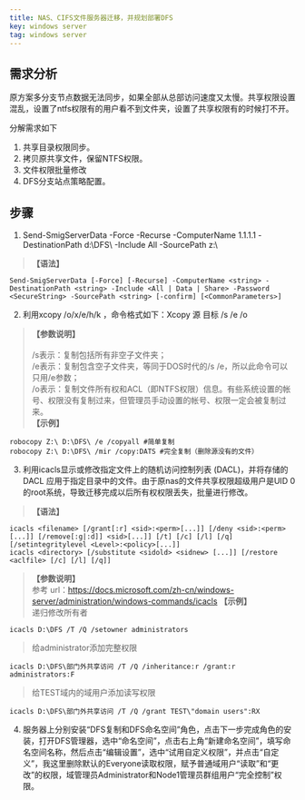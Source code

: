 ```yaml
---
title: NAS、CIFS文件服务器迁移，并规划部署DFS
key: windows server
tag: windows server
---
```


## 需求分析
原方案多分支节点数据无法同步，如果全部从总部访问速度又太慢。共享权限设置混乱，设置了ntfs权限有的用户看不到文件夹，设置了共享权限有的时候打不开。

分解需求如下
1. 共享目录权限同步。
2. 拷贝原共享文件，保留NTFS权限。
3. 文件权限批量修改
4. DFS分支站点策略配置。

## 步骤

1. Send-SmigServerData -Force -Recurse -ComputerName 1.1.1.1 -DestinationPath d:\DFS\ -Include All -SourcePath z:\
> **【语法】**    
```shell
Send-SmigServerData [-Force] [-Recurse] -ComputerName <string> -DestinationPath <string> -Include <All | Data | Share> -Password <SecureString> -SourcePath <string> [-confirm] [<CommonParameters>]
````

2. 利用xcopy /o/x/e/h/k ，命令格式如下：Xcopy 源 目标 /s /e /o
> **【参数说明】**<br>   
>  /s表示：复制包括所有非空子文件夹；<br>
>  /e表示：复制包含空子文件夹，等同于DOS时代的/s /e，所以此命令可以只用/e参数；<br>
>  /o表示：复制文件所有权和ACL（即NTFS权限）信息。有些系统设置的帐号、权限没有复制过来，但管理员手动设置的帐号、权限一定会被复制过来。<br>
> **【示例】**<br>
```shell
robocopy Z:\ D:\DFS\ /e /copyall #简单复制
robocopy Z:\ D:\DFS\ /mir /copy:DATS #完全复制（删除源没有的文件）
```

3. 利用icacls显示或修改指定文件上的随机访问控制列表 (DACL)，并将存储的 DACL 应用于指定目录中的文件。由于原nas的文件共享权限超级用户是UID 0的root系统，导致迁移完成以后所有权权限丢失，批量进行修改。
> **【语法】**<br>
````shell
icacls <filename> [/grant[:r] <sid>:<perm>[...]] [/deny <sid>:<perm>[...]] [/remove[:g|:d]] <sid>[...]] [/t] [/c] [/l] [/q] [/setintegritylevel <Level>:<policy>[...]]
icacls <directory> [/substitute <sidold> <sidnew> [...]] [/restore <aclfile> [/c] [/l] [/q]]
````
> **【参数说明】**<br>
参考 url：https://docs.microsoft.com/zh-cn/windows-server/administration/windows-commands/icacls
> **【示例】**<br>
> 递归修改所有者
````shell
icacls D:\DFS /T /Q /setowner administrators
````
> 给administrator添加完整权限
````shell
icacls D:\DFS\部门外共享访问 /T /Q /inheritance:r /grant:r administrators:F
````
> 给TEST域内的域用户添加读写权限
````shell
icacls D:\DFS\部门外共享访问 /T /Q /grant TEST\"domain users":RX
````

4. 服务器上分别安装“DFS复制和DFS命名空间”角色，点击下一步完成角色的安装，打开DFS管理器，选中“命名空间”，点击右上角“新建命名空间”，填写命名空间名称，然后点击“编辑设置”，选中“试用自定义权限”，并点击“自定义”，我这里删除默认的Everyone读取权限，赋予普通域用户“读取”和“更改”的权限，域管理员Administrator和Node1管理员群组用户“完全控制”权限。
